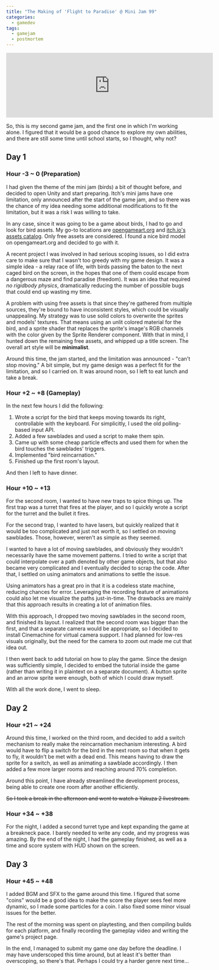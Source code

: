 ```yaml
---
title: "The Making of 'Flight to Paradise' @ Mini Jam 99"
categories:
  - gamedev
tags:
  - gamejam
  - postmortem
---
```


<iframe frameborder="0" src="https://itch.io/embed/1387248?border_width=5&amp;bg_color=434343&amp;fg_color=ffffff&amp;link_color=5b9dfa" width="560" height="175"><a href="https://chocola-mint.itch.io/flight-to-paradise">Flight to Paradise by chocola-mint</a></iframe>

So, this is my second game jam, and the first one in which I'm working alone. I figured that it would be a good chance to explore my own abilities, and there are still some time until school starts, so I thought, why not?

## Day 1

### Hour -3 ~ 0 (Preparation)

I had given the theme of the mini jam (birds) a bit of thought before, and decided to open Unity and start preparing. Itch's mini jams have one limitation, only announced after the start of the game jam, and so there was the chance of my idea needing some additional modifications to fit the limitation, but it was a risk I was willing to take.

In any case, since it was going to be a game about birds, I had to go and look for bird assets. My go-to locations are [opengameart.org](https://opengameart.org/) and [itch.io's assets catalog](https://itch.io/game-assets). Only free assets are considered. I found a nice bird model on opengameart.org and decided to go with it.

A recent project I was involved in had serious scoping issues, so I did extra care to make sure that I wasn't too greedy with my game design. It was a simple idea - a relay race of life, with birds passing the baton to the next caged bird on the screen, in the hopes that one of them could escape from a dangerous maze and find paradise (freedom). It was an idea that required *no rigidbody physics*, dramatically reducing the number of possible bugs that could end up wasting my time.

A problem with using free assets is that since they're gathered from multiple sources, they're bound to have inconsistent styles, which could be visually unappealing. My strategy was to use solid colors to overwrite the sprites and models' textures. That means using an unlit colored material for the bird, and a sprite shader that replaces the sprite's image's RGB channels with the color given by the Sprite Renderer component. With that in mind, I hunted down the remaining free assets, and whipped up a title screen. The overall art style will be **minimalist**.

Around this time, the jam started, and the limitation was announced - "can't stop moving." A bit simple, but my game design was a perfect fit for the limitation, and so I carried on. It was around noon, so I left to eat lunch and take a break.

### Hour +2 ~ +8 (Gameplay)

In the next few hours I did the following:
1. Wrote a script for the bird that keeps moving towards its right, controllable with the keyboard. For simplicitly, I used the old polling-based input API.
2. Added a few sawblades and used a script to make them spin.
3. Came up with some cheap particle effects and used them for when the bird touches the sawblades' triggers.
4. Implemented "bird reincarnation."
5. Finished up the first room's layout.

And then I left to have dinner.

### Hour +10 ~ +13

For the second room, I wanted to have new traps to spice things up. The first trap was a turret that fires at the player, and so I quickly wrote a script for the turret and the bullet it fires.

For the second trap, I wanted to have lasers, but quickly realized that it would be too complicated and just not worth it, so I settled on moving sawblades. Those, however, weren't as simple as they seemed.

I wanted to have a lot of moving sawblades, and obviously they wouldn't necessarily have the same movement patterns. I tried to write a script that could interpolate over a path denoted by other game objects, but that also became very complicated and I eventually decided to scrap the code. After that, I settled on using animators and animations to settle the issue.

Using animators has a great pro in that it is a codeless state machine, reducing chances for error. Leveraging the recording feature of animations could also let me visualize the paths just-in-time. The drawbacks are mainly that this approach results in creating a lot of animation files.

With this approach, I dropped two moving sawblades in the second room, and finished its layout. I realized that the second room was bigger than the first, and that a separate camera would be appropriate, so I decided to install Cinemachine for virtual camera support. I had planned for low-res visuals originally, but the need for the camera to zoom out made me cut that idea out.

I then went back to add tutorial on how to play the game. Since the design was sufficiently simple, I decided to embed the tutorial inside the game (rather than writing it in plaintext on a separate document). A button sprite and an arrow sprite were enough, both of which I could draw myself.

With all the work done, I went to sleep.

## Day 2

### Hour +21 ~ +24

Around this time, I worked on the third room, and decided to add a switch mechanism to really make the reincarnation mechanism interesting. A bird would have to flip a switch for the bird in the next room so that when it gets to fly, it wouldn't be met with a dead end. This means having to draw the sprite for a switch, as well as animating a sawblade accordingly. I then added a few more larger rooms and reaching around 70% completion.

Around this point, I have already streamlined the development process, being able to create one room after another efficiently.

~~So I took a break in the afternoon and went to watch a Yakuza 2 livestream.~~

### Hour +34 ~ +38

For the night, I added a second turret type and kept expanding the game at a breakneck pace. I barely needed to write any code, and my progress was amazing. By the end of the night, I had the gameplay finished, as well as a time and score system with HUD shown on the screen.

## Day 3

### Hour +45 ~ +48

I added BGM and SFX to the game around this time. I figured that some "coins" would be a good idea to make the score the player sees feel more dynamic, so I made some particles for a coin. I also fixed some minor visual issues for the better.

The rest of the morning was spent on playtesting, and then compiling builds for each platform, and finally recording the gameplay video and writing the game's project page.

In the end, I managed to submit my game one day before the deadline. I may have underscoped this time around, but at least it's better than overscoping, so there's that. Perhaps I could try a harder genre next time...